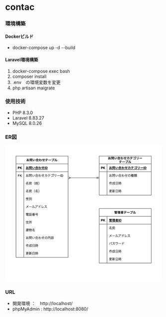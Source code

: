# contac

### 環境構築

#### Dockerビルド
  * docker-compose up -d --build    

#### Laravel環境構築
  1. docker-compose exec bash
  2. composer install
  3. .env　の環境変数を変更
  4. php artisan maigrate

### 使用技術
 * PHP 8.3.0  
 * Laravel 8.83.27  
 * MySQL 8.0.26

### ER図
  ![contact.jpg](contact.jpg)

### URL
 * 開発環境 ：　http://localhost/
 * phpMyAdmin : http://localhost:8080/

